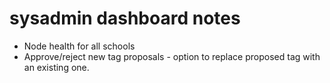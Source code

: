 # sysadmin dashboard notes

* Node health for all schools
* Approve/reject new tag proposals - option to replace proposed tag with an existing one.
